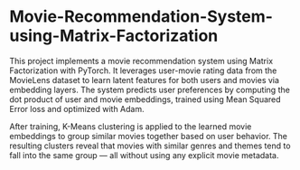 # Movie-Recommendation-System-using-Matrix-Factorization
This project implements a movie recommendation system using Matrix Factorization with PyTorch. It leverages user-movie rating data from the MovieLens dataset to learn latent features for both users and movies via embedding layers. The system predicts user preferences by computing the dot product of user and movie embeddings, trained using Mean Squared Error loss and optimized with Adam.

After training, K-Means clustering is applied to the learned movie embeddings to group similar movies together based on user behavior. The resulting clusters reveal that movies with similar genres and themes tend to fall into the same group — all without using any explicit movie metadata.
